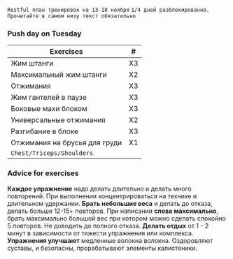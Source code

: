 `Restful план тренировок на 13-18 ноября`
`1/4 дней разблокированно. Прочитайте в самом низу текст обязательно`
### Push day on Tuesday 
Exercises | #
--- | :---:
Жим штанги | X3
Максимальный жим штанги | X2
Отжимания | X3
Жим гантелей в паузе | X3
Боковые махи блоком | X3
Универсальные отжимания | X2
Разгибание в блоке | X3
Отжимания на брусья для груди| X1
`Chest/Triceps/Shoulders` | 

### Advice for exercises
**Каждое упражнение** надо делать длительно и делать много повторений. При выполнении концентрироваться на технике и длительном удержании.
**Брать небольшие веса** и делать до отказа, делать больше 12-15+ повторов.
При написании **слова максимально**, брать максимально большой вес при котором можно сделать спокойно 5 повторов. Не доводить до полного отказа.
**Делать отдых** от 1 - 2 минут в зависимости от тяжести упражнения или комплекса.
**Упражнения улучшают** медленные волокна волокна. Оздоровляют суставы, и безопасны, прорабатывают элементы калистеники.
